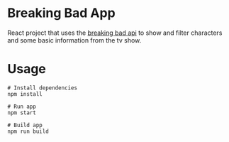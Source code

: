 # Breaking Bad App

React project that uses the [breaking bad api](https://breakingbadapi.com/documentation) to show and filter characters and some basic information from the tv show.

# Usage

```
# Install dependencies
npm install
```

```
# Run app
npm start
```

```
# Build app
npm run build
```
